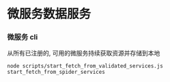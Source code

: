 # 微服务数据服务

### 微服务 cli
 从所有已注册的, 可用的微服务持续获取资源并存储到本地
 ~~~
node scripts/start_fetch_from_validated_services.js start_fetch_from_spider_services
 ~~~


